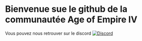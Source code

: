 # Bienvenue sue le github de la communautée Age of Empire IV

Vous pouvez nous retrouver sur le discord
[![Discord](https://img.shields.io/badge/Discord-7289DA?style=for-the-badge&logo=discord&logoColor=white)](https://discord.com/invite/56JC8MH7qN)

